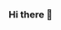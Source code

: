 ### Hi there 👋

<!--
**ALIREDA5/ALIREDA5** is a ✨ _special_ ✨ repository because its `README.md` (this file) appears on your GitHub profile.

Here are some ideas to get you started:

- 🔭 AS an Electrical Engineer,Iam constantly learning and exploring new technologiesto improve my skills
- 🌱 I’m currently learning Embedded Software Engineering
- 💬 Ask me about my experiance with C and Interfacing with AVR 
- 📫 How to reach me: https://www.linkedin.com/in/ali-reda/
- ⚡ Fun fact: Iam a tea emthusiast and my perfect day would start and end with a cup of tea
-->
